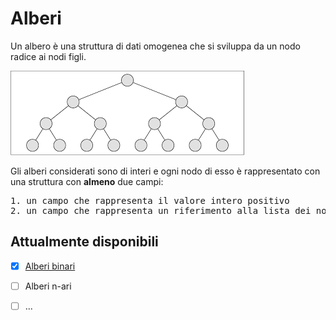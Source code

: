 # Alberi

Un albero è una struttura di dati omogenea che si sviluppa da un nodo radice ai nodi figli.


![Albero](https://github.com/mariocuomo/Algoritmi-e-strutture-di-dati/blob/master/alberi/alberi%20binari/alberi%20binari.png)


Gli alberi considerati sono di interi e ogni nodo di esso è rappresentato con una struttura con <b>almeno</b> due campi:
<pre>
1. un campo che rappresenta il valore intero positivo
2. un campo che rappresenta un riferimento alla lista dei nodi figli
</pre>

## Attualmente disponibili
- [x] [Alberi binari](https://github.com/mariocuomo/Algoritmi-e-strutture-di-dati/tree/master/alberi/alberi%20binari)
- [ ] Alberi n-ari
- [ ] ...
 
